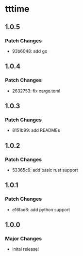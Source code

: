 # tttime

## 1.0.5

### Patch Changes

- 93b6048: add go

## 1.0.4

### Patch Changes

- 2632753: fix cargo.toml

## 1.0.3

### Patch Changes

- 8151b99: add READMEs

## 1.0.2

### Patch Changes

- 53365c9: add basic rust support

## 1.0.1

### Patch Changes

- e16fae8: add python support

## 1.0.0

### Major Changes

- Inital release!
